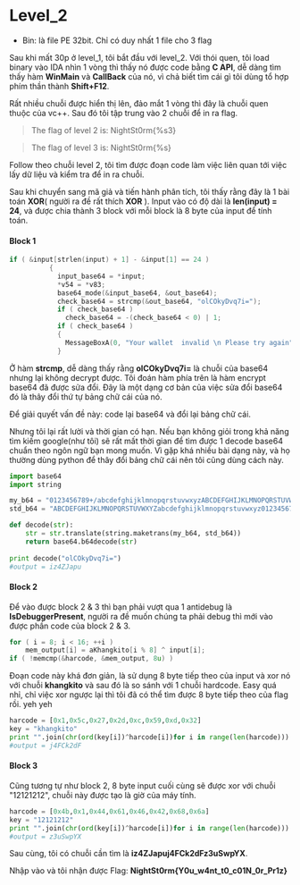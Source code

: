 # Level_2

- Bin: là file PE 32bit. Chỉ có duy nhất 1 file cho 3 flag

Sau khi mất 30p ở level_1, tôi bắt đầu với level_2. Với thói quen, tôi load binary vào IDA nhìn 1 vòng thì thấy nó được code bằng **C API**, 
dễ dàng tìm thấy hàm **WinMain** và **CallBack** của nó, vì chả biết tìm cái gì tôi dùng tổ hợp phím thần thành **Shift+F12**.

Rất nhiều chuỗi được hiển thị lên, đảo mắt 1 vòng thì đây là chuỗi quen thuộc của vc++. Sau đó tôi tập trung vào 2 chuỗi để in ra flag.

>The flag of level 2 is: NightSt0rm{%s3}

>The flag of level 3 is: NightSt0rm{%s}

Follow theo chuỗi level 2, tôi tìm được đoạn code làm việc liên quan tới việc lấy dữ liệu và kiểm tra để in ra chuỗi.

Sau khi chuyển sang mã giả và tiến hành phân tích, tôi thấy rằng đây là 1 bài toán **XOR**( người ra đề rất thích **XOR** ).
Input vào có độ dài là **len(input) = 24**, và được chia thành 3 block với mỗi block là 8 byte của input để tính toán.

#### Block 1

```C
if ( &input[strlen(input) + 1] - &input[1] == 24 )
          {
            input_base64 = *input;
            *v54 = *v83;
            base64_mode(&input_base64, &out_base64);
            check_base64 = strcmp(&out_base64, "olCOkyDvq7i=");
            if ( check_base64 )
              check_base64 = -(check_base64 < 0) | 1;
            if ( check_base64 )
            {
              MessageBoxA(0, "Your wallet  invalid \n Please try again", "Fail", 0);
            }
```

Ở hàm **strcmp**, dễ dàng thấy rằng **olCOkyDvq7i=** là chuỗi của base64 nhưng lại không decrypt được. Tôi đoán hàm phía trên là hàm encrypt base64 đã được sửa đổi.
Đây là một dạng cơ bản của việc sửa đổi base64 đó là thây đổi thứ tự bảng chữ cái của nó.

Để giải quyết vấn đề này: code lại base64 và đổi lại bảng chữ cái.

Nhưng tôi lại rất lười và thời gian có hạn. Nếu bạn không giỏi trong khả năng tìm kiếm google(như tôi) sẽ rất mất thời gian để tìm được 1 decode base64 chuẩn theo ngôn ngữ bạn mong muốn.
Vì gặp khá nhiều bài dạng này, và họ thường dùng python để thây đổi bảng chữ cái nên tôi cũng dùng cách này.

```python
import base64
import string

my_b64 = "0123456789+/abcdefghijklmnopqrstuvwxyzABCDEFGHIJKLMNOPQRSTUVWXYZ"
std_b64 = "ABCDEFGHIJKLMNOPQRSTUVWXYZabcdefghijklmnopqrstuvwxyz0123456789+/"

def decode(str):
    str = str.translate(string.maketrans(my_b64, std_b64))
    return base64.b64decode(str)
	
print decode("olCOkyDvq7i=")
#output = iz4ZJapu
```

#### Block 2

Để vào được block 2 & 3 thì bạn phải vượt qua 1 antidebug là **IsDebuggerPresent**, người ra đề muốn chúng ta phải debug thì mới vào được phần code của block 2 & 3.

```C
for ( i = 8; i < 16; ++i )
    mem_output[i] = aKhangkito[i % 8] ^ input[i];
if ( !memcmp(&harcode, &mem_output, 8u) )
```

Đoạn code này khá đơn giản, là sử dụng 8 byte tiếp theo của input và xor nó với chuỗi **khangkito** và sau đó là so sánh với 1 chuỗi hardcode.
Easy quá nhỉ, chỉ việc xor ngược lại thì tôi đã có thể tìm được 8 byte tiếp theo của flag rồi. yeh yeh

```python
harcode = [0x1,0x5c,0x27,0x2d,0xc,0x59,0xd,0x32]
key = "khangkito"
print "".join(chr(ord(key[i])^harcode[i])for i in range(len(harcode)))
#output = j4FCk2dF
```

#### Block 3

Cũng tương tự như block 2, 8 byte input cuối cùng sẽ được xor với chuỗi "12121212", chuỗi này được tạo là giờ của máy tính.

```python
harcode = [0x4b,0x1,0x44,0x61,0x46,0x42,0x68,0x6a]
key = "12121212"
print "".join(chr(ord(key[i])^harcode[i])for i in range(len(harcode)))
#output = z3uSwpYX
```

Sau cùng, tôi có chuỗi cần tìm là **iz4ZJapuj4FCk2dFz3uSwpYX**.

Nhập vào và tôi nhận được Flag: **NightSt0rm{Y0u_w4nt_t0_c01N_0r_Pr1z}**





